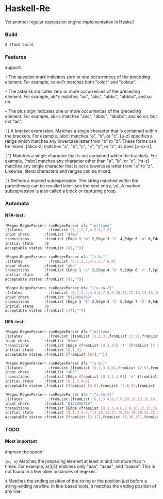 # Haskell-Re
Yet another regular expression engine implementation in Haskell

### Build
```bash
$ stack build
```

### Features
support:

`?` The question mark indicates zero or one occurrences of the preceding element. For example, colou?r matches both "color" and "colour".

`*` The asterisk indicates zero or more occurrences of the preceding element. For example, ab\*c matches "ac", "abc", "abbc", "abbbc", and so on.

`+` The plus sign indicates one or more occurrences of the preceding element. For example, ab+c matches "abc", "abbc", "abbbc", and so on, but not "ac".

`[]` A bracket expression. Matches a single character that is contained within the brackets. For example, [abc] matches "a", "b", or "c". [a-z] specifies a range which matches any lowercase letter from "a" to "z". These forms can be mixed: [abcx-z] matches "a", "b", "c", "x", "y", or "z", as does [a-cx-z].

`[^]` Matches a single character that is not contained within the brackets. For example, [^abc] matches any character other than "a", "b", or "c". [^a-z] matches any single character that is not a lowercase letter from "a" to "z". Likewise, literal characters and ranges can be mixed.

`()` Defines a marked subexpression. The string matched within the parentheses can be recalled later (see the next entry, \n). A marked subexpression is also called a block or capturing group.

### Automata

#### NFA-test:
```bash
*Regex.RegexParser> runRegexParser nfa "(m|f)ood"
[(states            :fromList [0,1,2,3,4,5,6,7,8]
input chars       :fromList "dfmo"
transitions       :fromList [Edge 1 'm' 2,Edge 3 'f' 4,Edge 5 'o' 6,Edge 6 'o' 7,Edge 7 'd' 8,Epsilon 0 1,Epsilon 0 3,Epsilon 2 5,Epsilon 4 5]
initial state     :0
acceptable states :fromList [8],"")]

*Regex.RegexParser> runRegexParser nfa "[a-bc]"
[(states            :fromList [0,1,2,3,4,5,6,7,8,9]
input chars       :fromList "abc"
transitions       :fromList [Edge 1 'a' 2,Edge 4 'b' 5,Edge 6 'c' 7,Epsilon 0 1,Epsilon 0 3,Epsilon 2 9,Epsilon 3 4,Epsilon 3 6,Epsilon 5 8,Epsilon 7 8,Epsilon 8 9]
initial state     :0
acceptable states :fromList [9],"")]

*Regex.RegexParser> runRegexParser nfa "[^a-zA-Z]"
[(states            :fromList [0,1,2,3,4,5,6,7,8,9,10,11,12,13,14,15,16,17,18,19,20,21,22,23,24,25,26,27,28,29,30,31,32,33,34,35,36,37]
input chars       :fromList "0123456789"
transitions       :fromList [Edge 1 '0' 2,Edge 4 '1' 5,Edge 7 '2' 8,Edge 10 '3' 11,Edge 13 '4' 14,Edge 16 '5' 17,Edge 19 '6' 20,Edge 22 '7' 23,Edge 25 '8' 26,Edge 27 '9' 28,Epsilon 0 1,Epsilon 0 3,Epsilon 2 37,Epsilon 3 4,Epsilon 3 6,Epsilon 5 36,Epsilon 6 7,Epsilon 6 9,Epsilon 8 35,Epsilon 9 10,Epsilon 9 12,Epsilon 11 34,Epsilon 12 13,Epsilon 12 15,Epsilon 14 33,Epsilon 15 16,Epsilon 15 18,Epsilon 17 32,Epsilon 18 19,Epsilon 18 21,Epsilon 20 31,Epsilon 21 22,Epsilon 21 24,Epsilon 23 30,Epsilon 24 25,Epsilon 24 27,Epsilon 26 29,Epsilon 28 29,Epsilon 29 30,Epsilon 30 31,Epsilon 31 32,Epsilon 32 33,Epsilon 33 34,Epsilon 34 35,Epsilon 35 36,Epsilon 36 37]
initial state     :0
acceptable states :fromList [37],"")]
```

#### DFA-test:
```bash
*Regex.RegexParser> runRegexParser dfa "(m|f)ood"
[(states            :fromList [fromList [0,1,3],fromList [2,5],fromList [4,5],fromList [6],fromList [7],fromList [8]]
input chars       :fromList "dfmo"
transitions       :fromList [Edge (fromList [0,1,3]) 'f' (fromList [4,5]),Edge (fromList [0,1,3]) 'm' (fromList [2,5]),Edge (fromList [2,5]) 'o' (fromList [6]),Edge (fromList [4,5]) 'o' (fromList [6]),Edge (fromList [6]) 'o' (fromList [7]),Edge (fromList [7]) 'd' (fromList [8])]
initial state     :fromList [0,1,3]
acceptable states :fromList [fromList [8]],"")]

*Regex.RegexParser> runRegexParser dfa "[a-bc]"
[(states            :fromList [fromList [0,1,3,4,6],fromList [2,9],fromList [5,8,9],fromList [7,8,9]]
input chars       :fromList "abc"
transitions       :fromList [Edge (fromList [0,1,3,4,6]) 'a' (fromList [2,9]),Edge (fromList [0,1,3,4,6]) 'b' (fromList [5,8,9]),Edge (fromList [0,1,3,4,6]) 'c' (fromList [7,8,9])]
initial state     :fromList [0,1,3,4,6]
acceptable states :fromList [fromList [2,9],fromList [5,8,9],fromList [7,8,9]],"")]

*Regex.RegexParser> runRegexParser dfa "[^a-zA-Z]"
[(states            :fromList [fromList [0,1,3,4,6,7,9,10,12,13,15,16,18,19,21,22,24,25,27],fromList [2,37],fromList [5,36,37],fromList [8,35,36,37],fromList [11,34,35,36,37],fromList [14,33,34,35,36,37],fromList [17,32,33,34,35,36,37],fromList [20,31,32,33,34,35,36,37],fromList [23,30,31,32,33,34,35,36,37],fromList [26,29,30,31,32,33,34,35,36,37],fromList [28,29,30,31,32,33,34,35,36,37]]
input chars       :fromList "0123456789"
transitions       :fromList [Edge (fromList [0,1,3,4,6,7,9,10,12,13,15,16,18,19,21,22,24,25,27]) '0' (fromList [2,37]),Edge (fromList [0,1,3,4,6,7,9,10,12,13,15,16,18,19,21,22,24,25,27]) '1' (fromList [5,36,37]),Edge (fromList [0,1,3,4,6,7,9,10,12,13,15,16,18,19,21,22,24,25,27]) '2' (fromList [8,35,36,37]),Edge (fromList [0,1,3,4,6,7,9,10,12,13,15,16,18,19,21,22,24,25,27]) '3' (fromList [11,34,35,36,37]),Edge (fromList [0,1,3,4,6,7,9,10,12,13,15,16,18,19,21,22,24,25,27]) '4' (fromList [14,33,34,35,36,37]),Edge (fromList [0,1,3,4,6,7,9,10,12,13,15,16,18,19,21,22,24,25,27]) '5' (fromList [17,32,33,34,35,36,37]),Edge (fromList [0,1,3,4,6,7,9,10,12,13,15,16,18,19,21,22,24,25,27]) '6' (fromList [20,31,32,33,34,35,36,37]),Edge (fromList [0,1,3,4,6,7,9,10,12,13,15,16,18,19,21,22,24,25,27]) '7' (fromList [23,30,31,32,33,34,35,36,37]),Edge (fromList [0,1,3,4,6,7,9,10,12,13,15,16,18,19,21,22,24,25,27]) '8' (fromList [26,29,30,31,32,33,34,35,36,37]),Edge (fromList [0,1,3,4,6,7,9,10,12,13,15,16,18,19,21,22,24,25,27]) '9' (fromList [28,29,30,31,32,33,34,35,36,37])]
initial state     :fromList [0,1,3,4,6,7,9,10,12,13,15,16,18,19,21,22,24,25,27]
acceptable states :fromList [fromList [2,37],fromList [5,36,37],fromList [8,35,36,37],fromList [11,34,35,36,37],fromList [14,33,34,35,36,37],fromList [17,32,33,34,35,36,37],fromList [20,31,32,33,34,35,36,37],fromList [23,30,31,32,33,34,35,36,37],fromList [26,29,30,31,32,33,34,35,36,37],fromList [28,29,30,31,32,33,34,35,36,37]],"")]
```

### TODO
#### Most important
improve the speed!

`{m, n}` Matches the preceding element at least m and not more than n times. For example, a{3,5} matches only "aaa", "aaaa", and "aaaaa". This is not found in a few older instances of regexes.

`$` Matches the ending position of the string or the position just before a string-ending newline. In line-based tools, it matches the ending position of any line.
